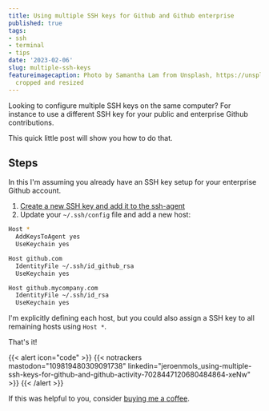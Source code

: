 ```yaml
---
title: Using multiple SSH keys for Github and Github enterprise
published: true
tags:
- ssh
- terminal
- tips
date: '2023-02-06'
slug: multiple-ssh-keys
featureimagecaption: Photo by Samantha Lam from Unsplash, https://unsplash.com/photos/zFy6fOPZEu0,
  cropped and resized
---
```


Looking to configure multiple SSH keys on the same computer? For instance to use a different SSH key for your public and enterprise Github contributions.

This quick little post will show you how to do that.

## Steps
In this I'm assuming you already have an SSH key setup for your enterprise Github account.

1. [Create a new SSH key and add it to the ssh-agent](https://docs.github.com/en/authentication/connecting-to-github-with-ssh/generating-a-new-ssh-key-and-adding-it-to-the-ssh-agent)
2. Update your `~/.ssh/config` file and add a new host:


```bash
Host *
  AddKeysToAgent yes
  UseKeychain yes

Host github.com
  IdentityFile ~/.ssh/id_github_rsa
  UseKeychain yes

Host github.mycompany.com
  IdentityFile ~/.ssh/id_rsa
  UseKeychain yes
```

I'm explicitly defining each host, but you could also assign a SSH key to all remaining hosts using `Host *`.

That's it!

{{< alert icon="code" >}}
  {{< notrackers 
    mastodon="109819480309091738" 
    linkedin="jeroenmols_using-multiple-ssh-keys-for-github-and-github-activity-7028447120680484864-xeNw" 
    >}}
{{< /alert >}}

If this was helpful to you, consider [buying me a coffee](https://www.buymeacoffee.com/jeroen).